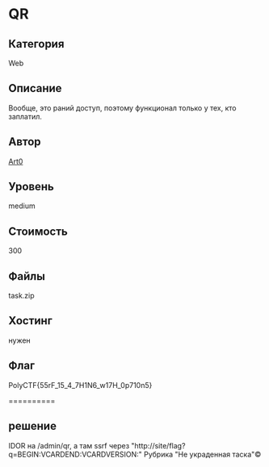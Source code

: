 # QR


## Категория
Web
## Описание
Вообще, это раний доступ, поэтому функционал только у тех, кто заплатил.
## Автор
[Art0](https://t.me/vchabk0)
## Уровень
medium
## Стоимость
300
## Файлы
task.zip
## Хостинг
нужен
## Флаг
PolyCTF{55rF_15_4_7H1N6_w17H_0p710n5}

==========
## решение
IDOR на /admin/qr, а там ssrf через "http://site/flag?q=BEGIN:VCARDEND:VCARDVERSION:"
Рубрика "Не украденная таска"©

